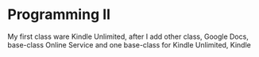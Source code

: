 # Programming II

My first class ware Kindle Unlimited, after I add other class, Google Docs, base-class Online Service and one base-class for Kindle Unlimited, Kindle


